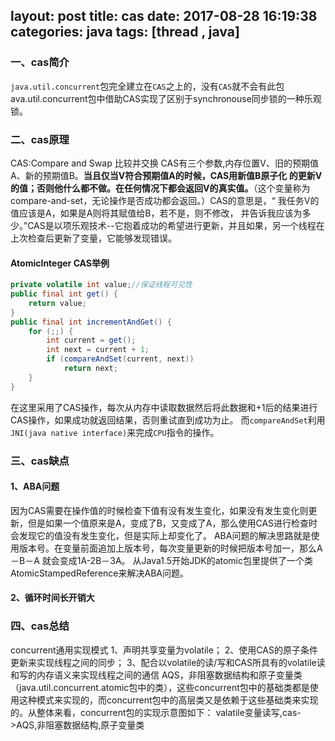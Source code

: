 layout: post
title: cas
date: 2017-08-28 16:19:38
categories: java
tags: [thread , java]
---
### 一、cas简介
`java.util.concurrent`包完全建立在`CAS`之上的，没有`CAS`就不会有此包
ava.util.concurrent包中借助CAS实现了区别于synchronouse同步锁的一种乐观锁。
### 二、cas原理
CAS:Compare and Swap  比较并交换
CAS有三个参数,内存位置V、旧的预期值A、新的预期值B。**当且仅当V符合预期值A的时候，CAS用新值B原子化
的更新V的值；否则他什么都不做。在任何情况下都会返回V的真实值。**（这个变量称为compare-and-set，无论操作是否成功都会返回。）CAS的意思是，“ 我任务V的值应该是A，如果是A则将其赋值给B，若不是，则不修改，
并告诉我应该为多少。”CAS是以项乐观技术--它抱着成功的希望进行更新，并且如果，另一个线程在上次检查后更新了变量，它能够发现错误。
 <!-- more -->
#### AtomicInteger CAS举例
```java
private volatile int value;//保证线程可见性
public final int get() {
    return value;
}
public final int incrementAndGet() {
    for (;;) {
        int current = get();
        int next = current + 1;
        if (compareAndSet(current, next))
            return next;
    }
}
```
在这里采用了CAS操作，每次从内存中读取数据然后将此数据和+1后的结果进行CAS操作，如果成功就返回结果，否则重试直到成功为止。
而`compareAndSet`利用`JNI(java native interface)`来完成`CPU`指令的操作。
### 三、cas缺点
#### 1、ABA问题
 因为CAS需要在操作值的时候检查下值有没有发生变化，如果没有发生变化则更新，但是如果一个值原来是A，变成了B，又变成了A，那么使用CAS进行检查时会发现它的值没有发生变化，但是实际上却变化了。
 ABA问题的解决思路就是使用版本号。在变量前面追加上版本号，每次变量更新的时候把版本号加一，那么A－B－A 就会变成1A-2B－3A。
 从Java1.5开始JDK的atomic包里提供了一个类AtomicStampedReference来解决ABA问题。
#### 2、循环时间长开销大
### 四、cas总结
concurrent通用实现模式
1、声明共享变量为volatile；
2、使用CAS的原子条件更新来实现线程之间的同步；
3、配合以volatile的读/写和CAS所具有的volatile读和写的内存语义来实现线程之间的通信
AQS，非阻塞数据结构和原子变量类（java.util.concurrent.atomic包中的类），这些concurrent包中的基础类都是使用这种模式来实现的，而concurrent包中的高层类又是依赖于这些基础类来实现的。从整体来看，concurrent包的实现示意图如下：
valatile变量读写,cas->AQS,非阻塞数据结构,原子变量类


